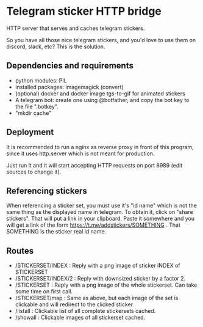 Telegram sticker HTTP bridge
============================

HTTP server that serves and caches telegram stickers.

So you have all those nice telegram stickers, and you'd love to use them on
discord, slack, etc? This is the solution.

Dependencies and requirements
-----------------------------

- python modules: PIL
- installed packages: imagemagick (convert)
- (optional) docker and docker image tgs-to-gif for animated stickers
- A telegram bot: create one using @botfather, and copy the bot key to the file ".botkey".
- "mkdir cache"

Deployment
----------

It is recommended to run a nginx as reverse proxy in front of this program, since
it uses http.server which is not meant for production.

Just run it and it will start accepting HTTP requests on port 8989 (edit sources
to change it).

Referencing stickers
--------------------

When referencing a sticker set, you must use it's "id name" which is not
the same thing as the displayed name in telegram. To obtain it, click on
"share stickers". That will put a link in your clipboard. Paste it somewhere
and you will get a link of the form https://t.me/addstickers/SOMETHING . That
SOMETHING is the sticker real id name.


Routes
------

- /STICKERSET/INDEX : Reply with a png image of sticker INDEX of STICKERSET
- /STICKERSET/INDEX/2 : Reply with downsized sticker by a factor 2.
- /STICKERSET : Reply with a png image of the whole stickerset. Can take some time on first call.
- /STICKERSET/map : Same as above, but each image of the set is clickable and will redirect to the clicked sticker
- /listall : Clickable list of all complete stickersets cached.
- /showall : Clickable images of all stickerset cached.